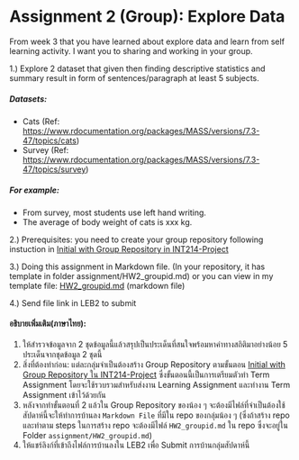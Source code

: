 # Assignment 2 (Group): Explore Data
From week 3 that you have learned about explore data and learn from self learning activity. I want you to sharing and working in your group.

1.) Explore 2 dataset that given then finding descriptive statistics and summary result in form of sentences/paragraph at least 5 subjects.
##### Datasets:
- Cats (Ref: https://www.rdocumentation.org/packages/MASS/versions/7.3-47/topics/cats)
- Survey (Ref: https://www.rdocumentation.org/packages/MASS/versions/7.3-47/topics/survey)

##### For example:
- From survey, most students use left hand writing.
- The average of body weight of cats is xxx kg.

2.) Prerequisites: you need to create your group repository following instuction in [Initial with Group Repository in INT214-Project](https://github.com/sit-2021-int214/int214-project)

3.) Doing this assignment in Markdown file. (In your repository, it has template in folder assignment/HW2_groupid.md) or you can view in my template file: [HW2_groupid.md](https://github.com/sit-2021-int214/int214-template/blob/main/assignment/HW2_groupid.md) (markdown file)

4.) Send file link in LEB2 to submit

#### อธิบายเพิ่มเติม(ภาษาไทย):
1. ให้สำรวจข้อมูลจาก 2 ชุดข้อมูลนี้แล้วสรุปเป็นประเด็นที่สนใจพร้อมหาค่าทางสถิติมาอย่างน้อย 5 ประเด็นจากชุดข้อมูล 2 ชุดนี้
2. สิ่งที่ต้องทำก่อน: แต่ละกลุ่มจำเป็นต้องสร้าง Group Repository ตามขั้นตอน [Initial with Group Repository ใน INT214-Project](https://github.com/sit-2021-int214/int214-project) ซึ่งขั้นตอนนี้เป็นการเตรียมตัวทำ Term Assignment โดยจะใช้รวบรวมสำหรับส่งงาน Learning Assignment และทำงาน Term Assignment เข้าไว้ด้วยกัน
3. หลังจากทำขั้นตอนที่ 2 แล้วใน Group Repository ของน้อง ๆ จะต้องมีไฟล์ที่จำเป็นต้องใช้ สัปดาห์นี้จะให้ทำการบ้านลง `Markdown File` ที่มีใน repo ของกลุ่มน้อง ๆ (ซึ่งถ้าสร้าง repo และทำตาม steps ในการสร้าง repo จะต้องมีไฟล์  `HW2_groupid.md` ใน repo ซึ่งจะอยู่ใน Folder `assignment/HW2_groupid.md`)
4. ให้แชร์ลิงก์ที่เข้าถึงไฟล์การบ้านลงใน LEB2 เพื่อ Submit การบ้านกลุ่มสัปดาห์นี้
